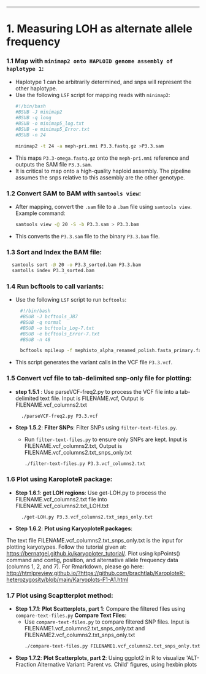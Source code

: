 


---
# 1. Measuring LOH as alternate allele frequency 

### 1.1 **Map with `minimap2 onto HAPLOID genome assembly of haplotype 1`**:
  - Haplotype 1 can be arbitrarily determined, and snps will represent the other haplotype.
   - Use the following `LSF` script for mapping reads with `minimap2`:
     ```bash
     #!/bin/bash
     #BSUB -J minimap2
     #BSUB -q long
     #BSUB -o minimap5_log.txt
     #BSUB -e minimap5_Error.txt
     #BSUB -n 24

     minimap2 -t 24 -a meph-pri.mmi P3.3.fastq.gz >P3.3.sam
     ```
   - This maps `P3.3-omega.fastq.gz` onto the `meph-pri.mmi` reference and outputs the SAM file `P3.3.sam`.
   - It is critical to map onto a high-quality haploid assembly. The pipeline assumes the snps relative to this assembly are the other genotype. 

### 1.2 **Convert SAM to BAM with `samtools view`**:
   - After mapping, convert the `.sam` file to a `.bam` file using `samtools view`. Example command:
     ```bash
     samtools view -@ 20 -S -b P3.3.sam > P3.3.bam
     ```
   - This converts the `P3.3.sam` file to the binary `P3.3.bam` file.
     
### 1.3 **Sort and Index the BAM file**:
   ```bash
     samtools sort -@ 20 -o P3.3_sorted.bam P3.3.bam
     samtolls index P3.3_sorted.bam
   ```

### 1.4 **Run bcftools to call variants**:
   - Use the following `LSF` script to run `bcftools`:
```bash
     #!/bin/bash
     #BSUB -J bcftools_JB7
     #BSUB -q normal
     #BSUB -o bcftools_Log-7.txt
     #BSUB -e bcftools_Error-7.txt
     #BSUB -n 48

     bcftools mpileup -f mephisto_alpha_renamed_polish.fasta_primary.fasta P3.3_sorted.bam | bcftools call -mv -Ov -o P3.3.vcf
 ```
   - This script generates the variant calls in the VCF file `P3.3.vcf`.

### 1.5 **Convert vcf file to tab-delimited snp-only file for plotting**:
- **step 1.5.1** : Use parseVCF-freq2.py to process the VCF file into a tab-delimited text file. Input is FILENAME.vcf, Output is FILENAME.vcf_columns2.txt
   ```
     ./parseVCF-freq2.py P3.3.vcf
   ```

- **Step 1.5.2**: **Filter SNPs**: Filter SNPs using `filter-text-files.py`.
   - Run `filter-text-files.py` to ensure only SNPs are kept. Input is FILENAME.vcf_columns2.txt, Output is FILENAME.vcf_columns2.txt_snps_only.txt
     ```bash
     ./filter-text-files.py P3.3.vcf_columns2.txt
     ```
### 1.6 **Plot using KaroploteR package**:
- **Step 1.6.1**: **get LOH regions**: Use get-LOH.py to process the FILENAME.vcf_columns2.txt file into FILENAME.vcf_columns2.txt_LOH.txt
   ```
     ./get-LOH.py P3.3.vcf_columns2.txt_snps_only.txt
   ```

- **Step 1.6.2**: **Plot using KaryoploteR packages**:

The text file FILENAME.vcf_columns2.txt_snps_only.txt is the input for plotting karyotypes. Follow the tutorial given at: https://bernatgel.github.io/karyoploter_tutorial/. Plot using kpPoints() command and contig, position, and alternative allele frequency data (columns 1, 2, and 7). For Rmarkdown, please go here: http://htmlpreview.github.io/?https://github.com/brachtlab/KaroploteR-heterozygosity/blob/main/Karyoplots-F1-A1.html

### 1.7 **Plot using Scaptterplot method**:
- **Step 1.7.1**: **Plot Scatterplots, part 1**: Compare the filtered files using `compare-text-files.py` **Compare Text Files**:
   - Use `compare-text-files.py` to compare filtered SNP files. Input is FILENAME1.vcf_columns2.txt_snps_only.txt and FILENAME2.vcf_columns2.txt_snps_only.txt
     ```bash
     ./compare-text-files.py FILENAME1.vcf_columns2.txt_snps_only.txt FILENAME2.vcf_columns2.txt_snps_only.txt
     ```
- **Step 1.7.2**: **Plot Scatterplots, part 2**: Using ggplot2 in R to visualize 'ALT-Fraction Alternative Variant: Parent vs. Child' figures, using hexbin plots


  





